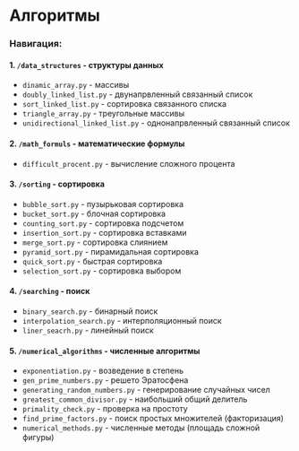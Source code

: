 # Алгоритмы
### Навигация:
#### 1. `/data_structures` - структуры данных
- `dinamic_array.py` - массивы
- `doubly_linked_list.py` - двунапрвленный связанный список
- `sort_linked_list.py` - сортировка связанного списка
- `triangle_array.py` - треугольные массивы
- `unidirectional_linked_list.py` - однонапрвленный связанный список
#### 2. `/math_formuls` - математические формулы
- `difficult_procent.py` - вычисление сложного процента
#### 3. `/sorting` - сортировка
- `bubble_sort.py` - пузырьковая сортировка
- `bucket_sort.py` - блочная сортировка
- `counting_sort.py` - сортировка подсчетом
- `insertion_sort.py` - сортировка вставками
- `merge_sort.py` - сортировка слиянием
- `pyramid_sort.py` - пирамидальная сортировка
- `quick_sort.py` - быстрая сортировка
- `selection_sort.py` - сортировка выбором
#### 4. `/searching` - поиск
- `binary_search.py` - бинарный поиск
- `interpolation_search.py` - интерполяционный поиск
- `liner_seacrh.py` - линейный поиск
#### 5. `/numerical_algorithms` - численные алгоритмы
- `exponentiation.py` - возведение в степень
- `gen_prime_numbers.py` - решето Эратосфена
- `generating_random_numbers.py` - генерирование случайных чисел
- `greatest_common_divisor.py` - наибольший общий делитель
- `primality_check.py` - проверка на простоту
- `find_prime_factors.py` - поиск простых множителей (факторизация)
- `numerical_methods.py` - численные методы (площадь сложной фигуры)